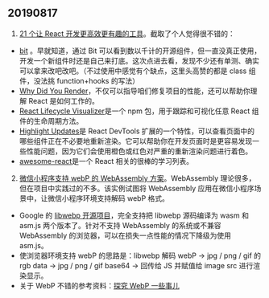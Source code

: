 ## 20190817

1. [21 个让 React 开发更高效更有趣的工具](https://segmentfault.com/a/1190000020038593?utm_source=weekly&utm_medium=email&utm_campaign=email_weekly)。截取了个人觉得很不错的：

- [bit](https://bit.dev/components?q=slider) 。早就知道，通过 Bit 可以看到数以千计的开源组件，但一直没真正使用，开发一个新组件时还是自己来打底。这次点进去看，发现不少还有单测、确实可以拿来改吧改吧。（不过使用中感觉有个缺点，这里头高赞的都是 class 组件，没法挑 function+hooks 的写法）
- [Why Did You Render](https://github.com/welldone-software/why-did-you-render)，不仅可以指导咱们修复项目的性能，还可以帮助你理解 React 是如何工作的。
- [React Lifecycle Visualizer](https://github.com/Oblosys/react-lifecycle-visualizer)是一个 npm 包，用于跟踪和可视化任意 React 组件的生命周期方法。
- [Highlight Updates](https://reactjs.org/docs/optimizing-performance.html)是 React DevTools 扩展的一个特性，可以查看页面中的哪些组件正在不必要地重新渲染。它可以帮助你在开发页面时是更容易发现一些性能问题，因为它们会使用橙色或红色对严重的重新渲染问题进行着色。
- [awesome-react](https://github.com/enaqx/awesome-react)是一个 React 相关的很棒的学习列表。

2. [微信小程序支持 webP 的 WebAssembly 方案](https://mp.weixin.qq.com/s/v5f8Pqhx4dyStmrlDxYpSQ)。WebAssembly 理论很多，但在项目中实践过的不多。该实例试图将 WebAssembly 应用在微信小程序场景中，让微信小程序环境支持解码 webP 格式。

- Google 的 [libwebp 开源项目](https://github.com/webmproject/libwebp/blob/master/README.webp_js)，完全支持把 libwebp 源码编译为 wasm 和 asm.js 两个版本了。针对不支持 WebAssembly 的系统或不兼容 WebAssembly 的浏览器，可以在损失一点性能的情况下降级为使用 asm.js。
- 使浏览器环境支持 webP 的思路是：libwebp 解码 webP -> jpg / png / gif 的 rgb data -> jpg / png / gif base64 -> 回传给 JS 并赋值给 image src 进行渲染显示。
- 关于 WebP 不错的参考资料：[探究 WebP 一些事儿](https://aotu.io/notes/2016/06/23/explore-something-of-webp/)
